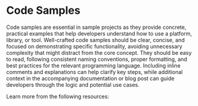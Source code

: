 # Code Samples

Code samples are essential in sample projects as they provide concrete, practical examples that help developers understand how to use a platform, library, or tool. Well-crafted code samples should be clear, concise, and focused on demonstrating specific functionality, avoiding unnecessary complexity that might distract from the core concept. They should be easy to read, following consistent naming conventions, proper formatting, and best practices for the relevant programming language. Including inline comments and explanations can help clarify key steps, while additional context in the accompanying documentation or blog post can guide developers through the logic and potential use cases.

Learn more from the following resources:

